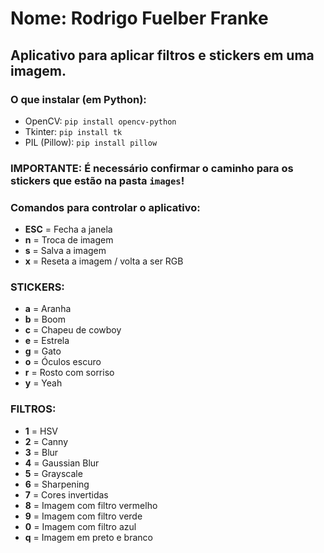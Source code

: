 # Nome: Rodrigo Fuelber Franke

## Aplicativo para aplicar filtros e stickers em uma imagem.

### O que instalar (em Python):
- OpenCV: `pip install opencv-python`
- Tkinter: `pip install tk`
- PIL (Pillow): `pip install pillow`


### IMPORTANTE: É necessário confirmar o caminho para os stickers que estão na pasta `images`!


### Comandos para controlar o aplicativo:
- **ESC** = Fecha a janela
- **n** = Troca de imagem
- **s** = Salva a imagem
- **x** = Reseta a imagem / volta a ser RGB

### STICKERS:
- **a** = Aranha
- **b** = Boom
- **c** = Chapeu de cowboy
- **e** = Estrela
- **g** = Gato
- **o** = Óculos escuro
- **r** = Rosto com sorriso
- **y** = Yeah

### FILTROS:
- **1** = HSV
- **2** = Canny
- **3** = Blur
- **4** = Gaussian Blur
- **5** = Grayscale
- **6** = Sharpening
- **7** = Cores invertidas
- **8** = Imagem com filtro vermelho
- **9** = Imagem com filtro verde
- **0** = Imagem com filtro azul
- **q** = Imagem em preto e branco


